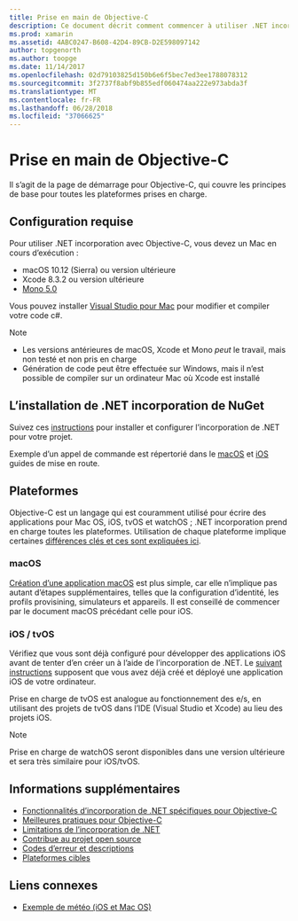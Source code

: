 ```yaml
---
title: Prise en main de Objective-C
description: Ce document décrit comment commencer à utiliser .NET incorporation avec objectif-C. Il décrit la configuration requise, l’installation de l’incorporation de .NET à partir de NuGet et plateformes prises en charge.
ms.prod: xamarin
ms.assetid: 4ABC0247-B608-42D4-89CB-D2E598097142
author: topgenorth
ms.author: toopge
ms.date: 11/14/2017
ms.openlocfilehash: 02d79103825d150b6e6f5bec7ed3ee1788078312
ms.sourcegitcommit: 3f2737f8abf9b855edf060474aa222e973abda3f
ms.translationtype: MT
ms.contentlocale: fr-FR
ms.lasthandoff: 06/28/2018
ms.locfileid: "37066625"
---
```

# <a name="getting-started-with-objective-c"></a>Prise en main de Objective-C

Il s’agit de la page de démarrage pour Objective-C, qui couvre les principes de base pour toutes les plateformes prises en charge.

## <a name="requirements"></a>Configuration requise

Pour utiliser .NET incorporation avec Objective-C, vous devez un Mac en cours d’exécution :

* macOS 10.12 (Sierra) ou version ultérieure
* Xcode 8.3.2 ou version ultérieure
* [Mono 5.0](http://www.mono-project.com/download/)

Vous pouvez installer [Visual Studio pour Mac](https://visualstudio.microsoft.com/vs/mac/) pour modifier et compiler votre code c#.

> [!NOTE]
> * Les versions antérieures de macOS, Xcode et Mono _peut_ le travail, mais non testé et non pris en charge
> * Génération de code peut être effectuée sur Windows, mais il n’est possible de compiler sur un ordinateur Mac où Xcode est installé

## <a name="installing-net-embedding-from-nuget"></a>L’installation de .NET incorporation de NuGet

Suivez ces [instructions](~/tools/dotnet-embedding/get-started/install/install.md) pour installer et configurer l’incorporation de .NET pour votre projet.

Exemple d’un appel de commande est répertorié dans le [macOS](~/tools/dotnet-embedding/get-started/objective-c/macos.md) et [iOS](~/tools/dotnet-embedding/get-started/objective-c/ios.md) guides de mise en route.

## <a name="platforms"></a>Plateformes

Objective-C est un langage qui est couramment utilisé pour écrire des applications pour Mac OS, iOS, tvOS et watchOS ; .NET incorporation prend en charge toutes les plateformes. Utilisation de chaque plateforme implique certaines [différences clés et ces sont expliquées ici](~/tools/dotnet-embedding/objective-c/platforms.md).

### <a name="macos"></a>macOS

[Création d’une application macOS](~/tools/dotnet-embedding/get-started/objective-c/macos.md) est plus simple, car elle n’implique pas autant d’étapes supplémentaires, telles que la configuration d’identité, les profils provisining, simulateurs et appareils. Il est conseillé de commencer par le document macOS précédant celle pour iOS.

### <a name="ios--tvos"></a>iOS / tvOS

Vérifiez que vous sont déjà configuré pour développer des applications iOS avant de tenter d’en créer un à l’aide de l’incorporation de .NET. Le [suivant instructions](~/tools/dotnet-embedding/get-started/objective-c/ios.md) supposent que vous avez déjà créé et déployé une application iOS de votre ordinateur.

Prise en charge de tvOS est analogue au fonctionnement des e/s, en utilisant des projets de tvOS dans l’IDE (Visual Studio et Xcode) au lieu des projets iOS.

> [!NOTE]
> Prise en charge de watchOS seront disponibles dans une version ultérieure et sera très similaire pour iOS/tvOS.

## <a name="further-reading"></a>Informations supplémentaires

* [Fonctionnalités d’incorporation de .NET spécifiques pour Objective-C](~/tools/dotnet-embedding/objective-c/index.md)
* [Meilleures pratiques pour Objective-C](~/tools/dotnet-embedding/objective-c/best-practices.md)
* [Limitations de l’incorporation de .NET](~/tools/dotnet-embedding/limitations.md)
* [Contribue au projet open source](https://github.com/mono/Embeddinator-4000/blob/master/Contributing.md)
* [Codes d’erreur et descriptions](~/tools/dotnet-embedding/errors.md)
* [Plateformes cibles](~/tools/dotnet-embedding/objective-c/platforms.md)

## <a name="related-links"></a>Liens connexes

- [Exemple de météo (iOS et Mac OS)](https://github.com/jamesmontemagno/embeddinator-weather)
